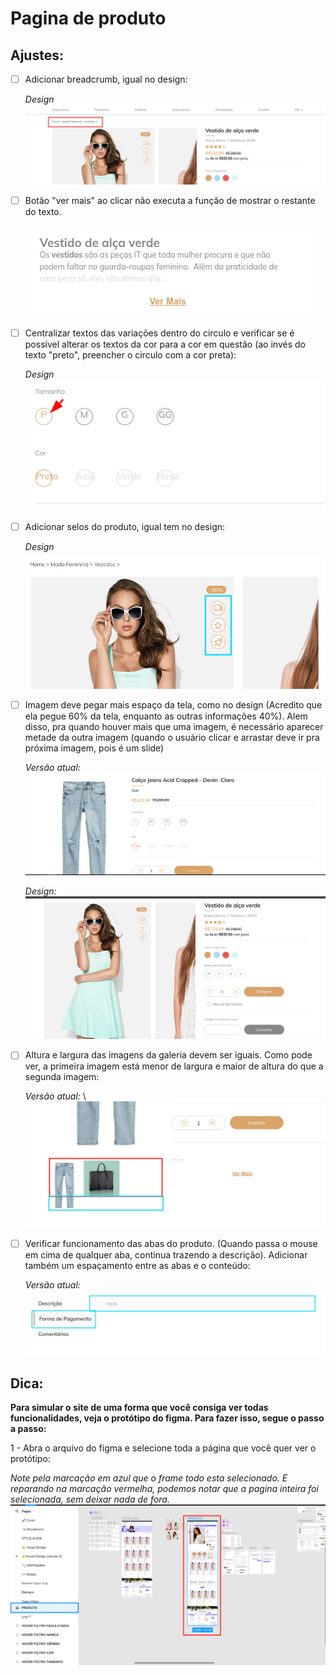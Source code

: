 # Pagina de produto
 
## Ajustes:
- [ ] Adicionar breadcrumb, igual no design:

	*Design* \
	![](https://raw.githubusercontent.com/luismod-eficaz/shopify-theme-adjusts/main/img/Pasted%20image%2020240411153459.png)


- [ ] Botão "ver mais" ao clicar não executa a função de mostrar o restante do texto.

	![](https://raw.githubusercontent.com/luismod-eficaz/shopify-theme-adjusts/main/img/Pasted%20image%2020240411141013.png)

- [ ] Centralizar textos das variações dentro do circulo e verificar se é possível alterar os textos da cor para a cor em questão (ao invés do texto "preto", preencher o circulo com a cor preta):

	*Design* \
	![](https://raw.githubusercontent.com/luismod-eficaz/shopify-theme-adjusts/main/img/Pasted%20image%2020240411141852.png)

- [ ] Adicionar selos do produto, igual tem no design:
	
	*Design* \
	![](https://raw.githubusercontent.com/luismod-eficaz/shopify-theme-adjusts/main/img/Pasted%20image%2020240411155056.png)

- [ ] Imagem deve pegar mais espaço da tela, como no design (Acredito que ela pegue 60% da tela, enquanto as outras informações 40%). Alem disso, pra quando houver mais que uma imagem, é necessário aparecer metade da outra imagem (quando o usuário clicar e arrastar deve ir pra próxima imagem, pois é um slide)
	
	*Versão atual:* \
	![](https://raw.githubusercontent.com/luismod-eficaz/shopify-theme-adjusts/main/img/Pasted%20image%2020240411141648.png)

	 *Design:* \
	![](https://raw.githubusercontent.com/luismod-eficaz/shopify-theme-adjusts/main/img/Pasted%20image%2020240411141537.png)


- [ ] Altura e largura das imagens da galeria devem ser iguais. Como pode ver, a primeira imagem está menor de largura e maior de altura do que a segunda imagem:
	
 	*Versão atual:* \	
![](https://raw.githubusercontent.com/luismod-eficaz/shopify-theme-adjusts/main/img/Pasted%20image%2020240411153950.png)


- [ ] Verificar funcionamento das abas do produto. (Quando passa o mouse em cima de qualquer aba, continua trazendo a descrição). Adicionar também um espaçamento entre as abas e o conteúdo:

	*Versão atual:* \
	![](https://raw.githubusercontent.com/luismod-eficaz/shopify-theme-adjusts/main/img/Pasted%20image%2020240411154544.png)

## Dica:
**Para simular o site de uma forma que você consiga ver todas funcionalidades, veja o protótipo do figma. Para fazer isso, segue o passo a passo:**

1 - Abra o arquivo do figma e selecione toda a página que você quer ver o protótipo:

*Note pela marcação em azul que o frame todo esta selecionado. E reparando na marcação vermelha, podemos notar que a pagina inteira foi selecionada, sem deixar nada de fora.* \
![](https://raw.githubusercontent.com/luismod-eficaz/shopify-theme-adjusts/main/img/Pasted%20image%2020240411160148.png)


